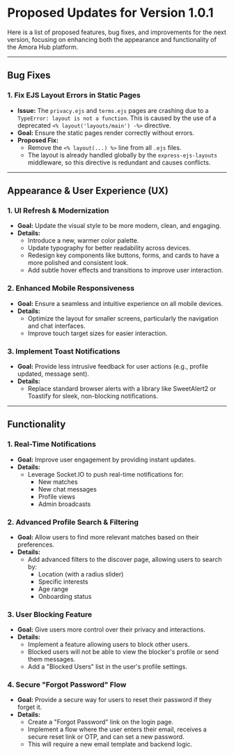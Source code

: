 # Proposed Updates for Version 1.0.1

Here is a list of proposed features, bug fixes, and improvements for the next version, focusing on enhancing both the appearance and functionality of the Amora Hub platform.

---

## **Bug Fixes**

### 1. **Fix EJS Layout Errors in Static Pages**
-   **Issue:** The `privacy.ejs` and `terms.ejs` pages are crashing due to a `TypeError: layout is not a function`. This is caused by the use of a deprecated `<% layout('layouts/main') -%>` directive.
-   **Goal:** Ensure the static pages render correctly without errors.
-   **Proposed Fix:**
    -   Remove the `<% layout(...) %>` line from all `.ejs` files.
    -   The layout is already handled globally by the `express-ejs-layouts` middleware, so this directive is redundant and causes conflicts.

---

## **Appearance & User Experience (UX)**

### 1. **UI Refresh & Modernization**
-   **Goal:** Update the visual style to be more modern, clean, and engaging.
-   **Details:**
    -   Introduce a new, warmer color palette.
    -   Update typography for better readability across devices.
    -   Redesign key components like buttons, forms, and cards to have a more polished and consistent look.
    -   Add subtle hover effects and transitions to improve user interaction.

### 2. **Enhanced Mobile Responsiveness**
-   **Goal:** Ensure a seamless and intuitive experience on all mobile devices.
-   **Details:**
    -   Optimize the layout for smaller screens, particularly the navigation and chat interfaces.
    -   Improve touch target sizes for easier interaction.

### 3. **Implement Toast Notifications**
-   **Goal:** Provide less intrusive feedback for user actions (e.g., profile updated, message sent).
-   **Details:**
    -   Replace standard browser alerts with a library like SweetAlert2 or Toastify for sleek, non-blocking notifications.

---

## **Functionality**

### 1. **Real-Time Notifications**
-   **Goal:** Improve user engagement by providing instant updates.
-   **Details:**
    -   Leverage Socket.IO to push real-time notifications for:
        -   New matches
        -   New chat messages
        -   Profile views
        -   Admin broadcasts

### 2. **Advanced Profile Search & Filtering**
-   **Goal:** Allow users to find more relevant matches based on their preferences.
-   **Details:**
    -   Add advanced filters to the discover page, allowing users to search by:
        -   Location (with a radius slider)
        -   Specific interests
        -   Age range
        -   Onboarding status

### 3. **User Blocking Feature**
-   **Goal:** Give users more control over their privacy and interactions.
-   **Details:**
    -   Implement a feature allowing users to block other users.
    -   Blocked users will not be able to view the blocker's profile or send them messages.
    -   Add a "Blocked Users" list in the user's profile settings.

### 4. **Secure "Forgot Password" Flow**
-   **Goal:** Provide a secure way for users to reset their password if they forget it.
-   **Details:**
    -   Create a "Forgot Password" link on the login page.
    -   Implement a flow where the user enters their email, receives a secure reset link or OTP, and can set a new password.
    -   This will require a new email template and backend logic.